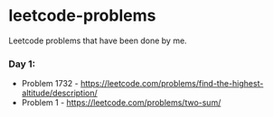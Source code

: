 # leetcode-problems
Leetcode problems that have been done by me. 

### Day 1: 
* Problem 1732 - https://leetcode.com/problems/find-the-highest-altitude/description/
* Problem 1 - https://leetcode.com/problems/two-sum/
